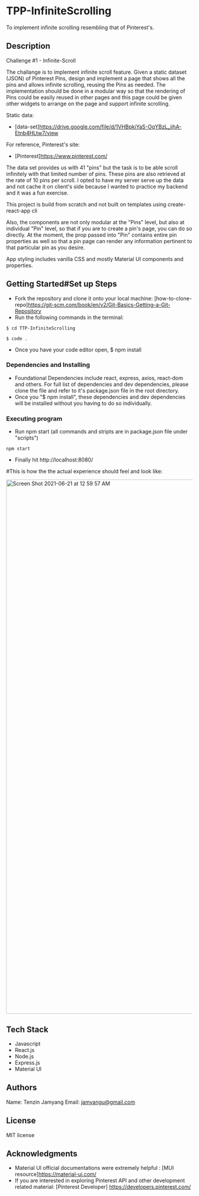 
# TPP-InfiniteScrolling

To implement infinite scrolling resembling that of Pinterest's. 

## Description

Challenge #1 - Infinite-Scroll

The challange is to implement infinite scroll feature. Given a static dataset (JSON) of Pinterest Pins, design and implement a page that shows all the pins and allows infinite scrolling, reusing the Pins as needed. The implementation should be done in a modular way so that the rendering of Pins could be easily reused in other pages and this page could be given other widgets to arrange on the page and support infinite scrolling.

Static data:
* [data-set]https://drive.google.com/file/d/1VHBpkiYaS-OqYBzL_ijhA-Etnb4HLtw7/view

For reference, Pinterest's site: 
* [Pinterest]https://www.pinterest.com/

The data set provides us with 41 "pins" but the task is to be able scroll infinitely with that limited number of pins. These pins are also retrieved at the rate of 10 pins per scroll. I opted to have my server serve up the data and not cache it on client's side because I wanted to practice my backend and it was a fun exercise. 

This project is build from scratch and not built on templates using create-react-app cli

Also, the components are not only modular at the "Pins" level, but also at individual "Pin" level, so that if you are to create a pin's page, you can do so directly. At the moment, the prop passed into "Pin" contains entire pin properties as well so that a pin page can render any information pertinent to that particular pin as you desire.

App styling includes vanilla CSS and mostly Material UI components and properties. 

## Getting Started#Set up Steps

* Fork the repository and clone it onto your local machine: 
[how-to-clone-repo]https://git-scm.com/book/en/v2/Git-Basics-Getting-a-Git-Repository 
* Run the following commands in the terminal:    
```
$ cd TTP-InfiniteScrolling     
```
```
$ code .
```
* Once you have your code editor open, $ npm install 

### Dependencies and Installing

* Foundational Dependencies include react, express, axios, react-dom and others. For full list of dependencies and dev dependencies, please clone the file and refer to it's package.json file in the root directory. 
* Once you "$ npm install", these dependencies and dev dependencies will be installed without you having to do so individually. 


### Executing program
* Run npm start (all commands and stripts are in package.json file under "scripts")
```
npm start
```
* Finally hit http://localhost:8080/


#This is how the the actual experience should feel and look like:

<img width="1437" alt="Screen Shot 2021-06-21 at 12 59 57 AM" src="https://user-images.githubusercontent.com/67336130/122709857-1e618180-d22d-11eb-8650-ac362390760e.png">



## Tech Stack
* Javascript
* React.js
* Node.js
* Express.js
* Material UI

## Authors

Name: Tenzin Jamyang
Email: jamyangu@gmail.com




## License

MIT license

## Acknowledgments
* Material UI official documentations were extremely helpful : 
[MUI resource]https://material-ui.com/
* If you are interested in exploring Pinterest API and other development related material: 
[Pinterest Developer] https://developers.pinterest.com/


